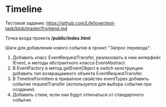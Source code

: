 # Timeline

Тестовой задание: https://github.com/Life1over/test-task/blob/master/frontend.md  

Точка входа проекта **/public/index.html**  

Шаги для добавления нового события в проект "Запрос перевода":  

1. Добавить класс EventRequestTransfer, реализовать в нем интерфейс IEvent, и методы абстрактного класса EventAbstract.  
2. В EventFactory в метод getEventObject в switch конструкцию добавить тип возвращамеого объекта EventRequestTransfer.
3. В TimelineFormItem в приватное свойство eventTypes добавить событие requestTransfer (используется для выбора события при создании).  
4. Добавить стили, если они будут отличаться от стандартного события.
